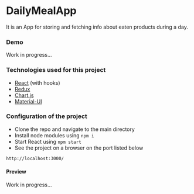 # DailyMealApp

It is an App for storing and fetching info about eaten products during a day.

### Demo
Work in progress...

### Technologies used for this project

- [React](https://reactjs.org/) (with hooks)
- [Redux](https://redux.js.org/)
- [Chart.js](https://www.chartjs.org/)
- [Material-UI](https://material-ui.com/)

### Configuration of the project

- Clone the repo and navigate to the main directory
- Install node modules using ```npm i```
- Start React using ```npm start```
- See the project on a browser on the port listed below

```sh
http://localhost:3000/
```


#### Preview

Work in progress...
